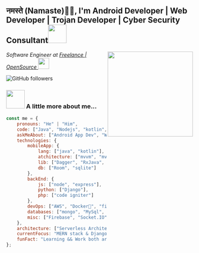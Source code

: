 <h2>नमस्ते (Namaste)🙏🏻, I'm Android Developer | Web Developer | Trojan Developer | Cyber Security Consultant<img src="https://media.giphy.com/media/xUOrwizmKFlodO7tEk/giphy.gif" width="50"></h2>
<img align='right' src="https://media.giphy.com/media/xUOrwizmKFlodO7tEk/giphy.gif" width="230">
<p><em>Software Engineer at <a href="https://www.github.com/appcrafted"> Freelance | OpenSource </a><img src="https://media.giphy.com/media/xUOrwizmKFlodO7tEk/giphy.gif" width="30"> 
</em></p>

![GitHub followers](https://img.shields.io/github/followers/appcrafted?label=Follow&style=social)


### <img src="https://media.giphy.com/media/HCkbgKLdLWq3OCV8YM/giphy.gif" width="50"> A little more about me...  

```javascript
const me = {
    pronouns: "He" | "Him",
    code: ["Java", "Nodejs", "kotlin", "Python", "php"],
    askMeAbout: ["Android App Dev", "Web App Dev", "Android Trojans", "Cyber Security"],
    technologies: {
        mobileApp: {
            lang: ["java", "kotlin"],
            atchitecture: ["mvvm", "mvc", "mvp"],
            lib: ["Dagger", "RxJava", "Retrofit"]
            db: ["Room", "sqlite"]
        },
        backEnd: {
            js: ["node", "express"],
            python: ["Django"],
            php: ["code igniter"]
        },
        devOps: ["AWS", "Docker🐳", "firebase", "Nginx"],
        databases: ["mongo", "MySql", "sqlite"],
        misc: ["Firebase", "Socket.IO", "Web RTC", Android Library AAR]
    },
    architecture: ["Serverless Architecture", "Android applications", "Single page applications"],
    currentFocus: "MERN stack & Django Backend",
    funFact: "Learning && Work both are never ending process"
};
```
